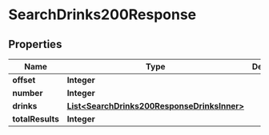 

# SearchDrinks200Response

## Properties

Name | Type | Description | Notes
------------ | ------------- | ------------- | -------------
**offset** | **Integer** |  |  [optional]
**number** | **Integer** |  |  [optional]
**drinks** | [**List&lt;SearchDrinks200ResponseDrinksInner&gt;**](SearchDrinks200ResponseDrinksInner.md) |  |  [optional]
**totalResults** | **Integer** |  |  [optional]




